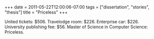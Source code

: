+++
date = 2011-05-22T12:00:06-07:00
tags = ["dissertation", "stories", "thesis"]
title = "Priceless"
+++

United tickets: $506. Travelodge room: $226. Enterprise car: $226. University publishing fee: $56. Master of Science in Computer Science: Priceless.
